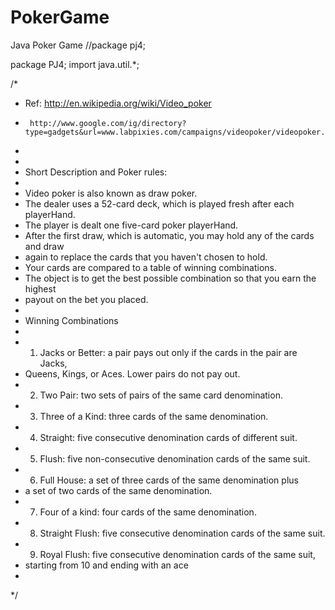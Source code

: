# PokerGame
Java Poker Game
//package pj4;

package PJ4;
import java.util.*;

/*
 * Ref: http://en.wikipedia.org/wiki/Video_poker
 *      http://www.google.com/ig/directory?type=gadgets&url=www.labpixies.com/campaigns/videopoker/videopoker.xml
 *
 *
 * Short Description and Poker rules:
 *
 * Video poker is also known as draw poker. 
 * The dealer uses a 52-card deck, which is played fresh after each playerHand. 
 * The player is dealt one five-card poker playerHand. 
 * After the first draw, which is automatic, you may hold any of the cards and draw 
 * again to replace the cards that you haven't chosen to hold. 
 * Your cards are compared to a table of winning combinations. 
 * The object is to get the best possible combination so that you earn the highest 
 * payout on the bet you placed. 
 *
 * Winning Combinations
 *  
 * 1. Jacks or Better: a pair pays out only if the cards in the pair are Jacks, 
 * 	Queens, Kings, or Aces. Lower pairs do not pay out. 
 * 2. Two Pair: two sets of pairs of the same card denomination. 
 * 3. Three of a Kind: three cards of the same denomination. 
 * 4. Straight: five consecutive denomination cards of different suit. 
 * 5. Flush: five non-consecutive denomination cards of the same suit. 
 * 6. Full House: a set of three cards of the same denomination plus 
 * 	a set of two cards of the same denomination. 
 * 7. Four of a kind: four cards of the same denomination. 
 * 8. Straight Flush: five consecutive denomination cards of the same suit. 
 * 9. Royal Flush: five consecutive denomination cards of the same suit, 
 * 	starting from 10 and ending with an ace
 *
 */
